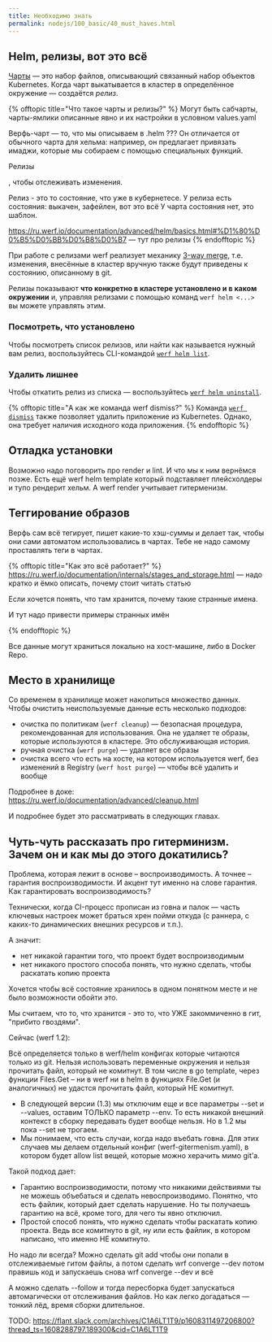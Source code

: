 ```yaml
---
title: Необходимо знать
permalink: nodejs/100_basic/40_must_haves.html
---
```


## Helm, релизы, вот это всё

[Чарты](https://helm.sh/docs/topics/charts/) — это набор файлов, описывающий связанный набор объектов Kubernetes. Когда чарт выкатывается в кластер в определённое окружение — создаётся _релиз_.

{% offtopic title="Что такое чарты и релизы?" %}
Могут быть сабчарты, чарты-ямлики описанные явно и их настройки в условном values.yaml

Верфь-чарт — то, что мы описываем в .helm ???
Он отличается от обычного чарта для хельма: например, он предлагает привязать имаджи, которые мы собираем с помощью специальных функций.

Релизы

, чтобы отслеживать изменения.

Релиз - это то состояние, что уже в кубернетесе.
У релиза есть состояния: выкачен, зафейлен, вот это всё
У чарта состояния нет, это шаблон.

https://ru.werf.io/documentation/advanced/helm/basics.html#%D1%80%D0%B5%D0%BB%D0%B8%D0%B7 — тут про релизы
{% endofftopic %}

При работе с релизами werf реализует механику [3-way merge](https://habr.com/ru/company/flant/blog/476646/), т.е. изменения, внесённые в кластер вручную также будут приведены к состоянию, описанному в git.

Релизы показывают **что конкретно в кластере установлено и в каком окружении** и, управляя релизами с помощью команд `werf helm <...>` вы можете управлять этим.

### Посмотреть, что установлено

Чтобы посмотреть список релизов, или найти как называется нужный вам релиз, воспользуйтесь CLI-командой [`werf helm list`](https://ru.werf.io/documentation/reference/cli/werf_helm_list.html).

### Удалить лишнее

Чтобы откатить релиз из списка — воспользуйтесь [`werf helm uninstall`](https://ru.werf.io/documentation/reference/cli/werf_helm_uninstall.html).

{% offtopic title="А как же команда werf dismiss?" %}
Команда [`werf dismiss`](https://ru.werf.io/documentation/reference/cli/werf_dismiss.html) также позволяет удалить приложение из Kubernetes. Однако, она требует наличия исходного кода приложения.
{% endofftopic %}

## Отладка установки

Возможно надо поговорить про render и lint. И что мы к ним вернёмся позже.
Есть ещё werf helm template который подставляет плейсхолдеры и тупо рендерит хельм.
А werf render учитывает гитерменизм.


## Теггирование образов

Верфь сам всё тегирует, пишет какие-то хэш-суммы и делает так, чтобы они сами автоматом использовались в чартах. Тебе не надо самому проставлять теги в чартах.

{% offtopic title="Как это всё работает?" %}
https://ru.werf.io/documentation/internals/stages_and_storage.html — надо кратко и ёмко описать, почему стоит читать статью

Если хочется понять, что там хранится, почему такие странные имена.

И тут надо привести примеры странных имён

{% endofftopic %}

Все данные могут храниться локально на хост-машине, либо в Docker Repo.

## Место в хранилище

Со временем в хранилище может накопиться множество данных. Чтобы очистить неиспользуемые данные есть несколько подходов:

- очистка по политикам (`werf cleanup`) — безопасная процедура, рекомендованная для использования. Она не удаляет те образы, которые используются в кластере. Это обслуживающая история.
- ручная очистка (`werf purge`) — удаляет все образы
- очистка всего что есть на хосте, на котором используется werf, без изменений в Registry (`werf host purge`) — чтобы всё удалить и вообще

Подробнее в доке: https://ru.werf.io/documentation/advanced/cleanup.html

И подробнее будет это рассматривать в следующих главах.



## Чуть-чуть рассказать про гитерминизм. Зачем он и как мы до этого докатились?


Проблема, которая лежит в основе – воспроизводимость. А точнее – гарантия воспроизводимости. И акцент тут именно на слове гарантия. Как гарантировать воспроизводимость?

Технически, когда CI-процесс прописан из говна и палок — часть ключевых настроек может браться хрен пойми откуда (с раннера, с каких-то динамических внешних ресурсов и т.п.).

А значит:

- нет никакой гарантии того, что проект будет воспроизводимым
- нет никакого простого способа понять, что нужно сделать, чтобы раскатать копию проекта

Хочется чтобы всё состояние хранилось в одном понятном месте и не было возможности обойти это.

Мы считаем, что то, что хранится - это то, что УЖЕ закоммиченно в гит, "прибито гвоздями".

Сейчас (werf 1.2):

Всё определяется только в werf/helm конфигах которые читаются только из git. Нельзя использовать переменные окружения и нельзя прочитать файл, который не комитнут. В том числе в go template, через функции Files.Get – ни в werf ни в helm в функциях File.Get (и аналогичных) не удастся прочитать файл, который НЕ комитнут.

- В следующей версии (1.3) мы отключим еще и все параметры --set и --values, оставим ТОЛЬКО параметр --env. То есть никакой внешний контекст в сборку передавать будет вообще нельзя. Но в 1.2 мы пока --set не трогаем.
- Мы понимаем, что есть случаи, когда надо въебать говна. Для этих случаев мы делаем отдельный конфиг (werf-gitermenism.yaml), в котором будет allow list вещей, которые можно херачить мимо git’а.

Такой подход дает:
- Гарантию воспроизводимости, потому что никакими действиями ты не можешь объебаться и сделать невоспроизводимо. Понятно, что есть файлик, который дает сделать нарушение. Но ты получаешь гарантию на всё, кроме того, для чего ты явно отключил.
- Простой способ понять, что нужно сделать чтобы раскатать копию проекта. Ведь все комитнуто в git, ну или есть файлик, в котором написано, что именно НЕ комитнуто.




Но надо ли всегда? Можно сделать git add чтобы они попали в отслеживаемые гитом файлы, а потом сделать wrf converge --dev
потом правишь код и запускаешь снова wrf converge --dev и всё

А можно сделать --follow и тогда пересборка будет запускаться автомагически от отслеживания файлов. Но как легко догадаться — тонкий лёд, время сборки длительное.


TODO:  https://flant.slack.com/archives/C1A6LT1T9/p1608311497206800?thread_ts=1608288797.189300&cid=C1A6LT1T9




<div id="go-forth-button">
    <go-forth url="40_optimize.html" label="Ускорение сборки" framework="{{ page.label_framework }}" ci="{{ page.label_ci }}" guide-code="{{ page.guide_code }}" base-url="{{ site.baseurl }}"></go-forth>
</div>
